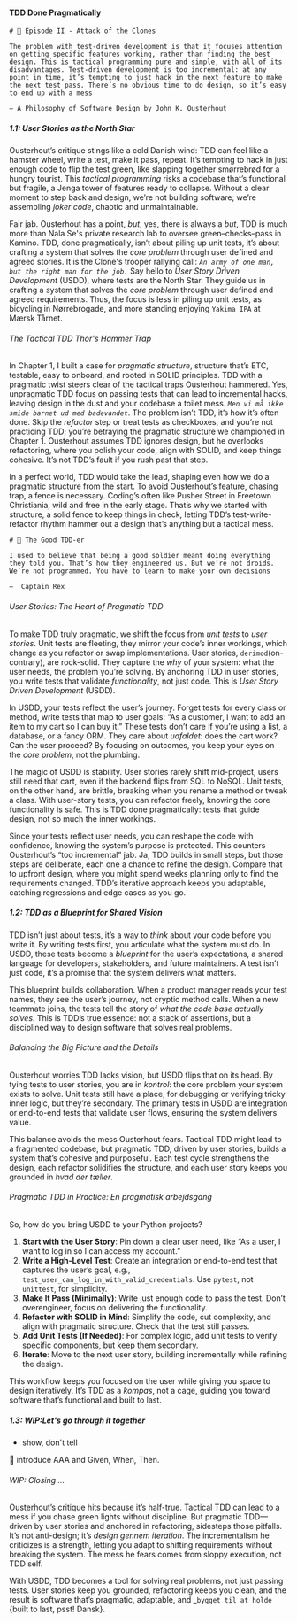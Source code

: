 #### TDD Done Pragmatically

```{note} 
# 🐺 Episode II - Attack of the Clones

The problem with test-driven development is that it focuses attention on getting specific features working, rather than finding the best design. This is tactical programming pure and simple, with all of its disadvantages. Test-driven development is too incremental: at any point in time, it’s tempting to just hack in the next feature to make the next test pass. There’s no obvious time to do design, so it’s easy to end up with a mess

— A Philosophy of Software Design by John K. Ousterhout
```

##### 1.1: User Stories as the North Star

Ousterhout’s critique stings like a cold Danish wind: TDD can feel like a hamster wheel, write a test, make it pass, repeat. It’s tempting to hack in just enough code to flip the test green, like slapping together smørrebrød for a hungry tourist. This *tactical programming* risks a codebase that’s functional but fragile, a Jenga tower of features ready to collapse. Without a clear moment to step back and design, we’re not building software; we’re assembling *joker code*, chaotic and unmaintainable.

Fair jab. Ousterhout has a point, _but_, yes, there is always a _but_, TDD is much more than Nala Se's private research lab to oversee green–checks–pass in Kamino. TDD, done pragmatically, isn’t about piling up unit tests, it’s about crafting a system that solves the *core problem* through user defined and agreed stories. It is the Clone's trooper rallying call: _`An army of one man, but the right man for the job.`_ Say hello to *User Story Driven Development* (USDD), where tests are the North Star. They guide us in crafting a system that solves the *core problem* through user defined and agreed requirements. Thus, the focus is less in piling up unit tests, as bicycling in Nørrebrogade, and more standing enjoying `Yakima IPA` at Mærsk Tårnet.

###### The Tactical TDD Thor's Hammer Trap

In Chapter 1, I built a case for *pragmatic structure*, structure that’s ETC, testable, easy to onboard, and rooted in SOLID principles. TDD with a pragmatic twist steers clear of the tactical traps Ousterhout hammered. Yes, unpragmatic TDD focus on passing tests that can lead to incremental hacks, leaving design in the dust and your codebase a toilet mess. _`Men vi må ikke smide barnet ud med badevandet`_. The problem isn’t TDD, it’s how it’s often done. Skip the *refactor* step or treat tests as checkboxes, and you’re not practicing TDD; you’re betraying the pragmatic structure we championed in Chapter 1. Ousterhout assumes TDD ignores design, but he overlooks refactoring, where you polish your code, align with SOLID, and keep things cohesive. It’s not TDD’s fault if you rush past that step. 

In a perfect world, TDD would take the lead, shaping even how we do a pragmatic structure from the start. To avoid Ousterhout’s feature, chasing trap, a fence is necessary. Coding’s often like Pusher Street in Freetown Christiania, wild and free in the early stage. That’s why we started with structure, a solid fence to keep things in check, letting TDD’s test-write-refactor rhythm hammer out a design that’s anything but a tactical mess.

```{note}
# 🦦 The Good TDD-er

I used to believe that being a good soldier meant doing everything they told you. That’s how they engineered us. But we’re not droids. We’re not programmed. You have to learn to make your own decisions

—  Captain Rex
```

###### User Stories: The Heart of Pragmatic TDD

To make TDD truly pragmatic, we shift the focus from *unit tests* to *user stories*. Unit tests are fleeting, they mirror your code’s inner workings, which change as you refactor or swap implementations. User stories, `derimod`(on-contrary), are rock-solid. They capture the *why* of your system: what the user needs, the problem you’re solving. By anchoring TDD in user stories, you write tests that validate *functionality*, not just code. This is *User Story Driven Development* (USDD).

In USDD, your tests reflect the user’s journey. Forget tests for every class or method, write tests that map to user goals: “As a customer, I want to add an item to my cart so I can buy it.” These tests don’t care if you’re using a list, a database, or a fancy ORM. They care about *udfaldet*: does the cart work? Can the user proceed? By focusing on outcomes, you keep your eyes on the *core problem*, not the plumbing.

The magic of USDD is stability. User stories rarely shift mid-project, users still need that cart, even if the backend flips from SQL to NoSQL. Unit tests, on the other hand, are brittle, breaking when you rename a method or tweak a class. With user-story tests, you can refactor freely, knowing the core functionality is safe. This is TDD done pragmatically: tests that guide design, not so much the inner workings.

Since your tests reflect user needs, you can reshape the code with confidence, knowing the system’s purpose is protected. This counters Ousterhout’s “too incremental” jab. Ja, TDD builds in small steps, but those steps are deliberate, each one a chance to refine the design. Compare that to upfront design, where you might spend weeks planning only to find the requirements changed. TDD’s iterative approach keeps you adaptable, catching regressions and edge cases as you go.

##### 1.2: TDD as a Blueprint for Shared Vision

TDD isn’t just about tests, it’s a way to *think* about your code before you write it. By writing tests first, you articulate what the system must do. In USDD, these tests become a *blueprint* for the user’s expectations, a shared language for developers, stakeholders, and future maintainers. A test isn’t just code, it’s a promise that the system delivers what matters.

This blueprint builds collaboration. When a product manager reads your test names, they see the user’s journey, not cryptic method calls. When a new teammate joins, the tests tell the story of *what the code base actually solves*. This is TDD’s true essence: not a stack of assertions, but a disciplined way to design software that solves real problems.

###### Balancing the Big Picture and the Details

Ousterhout worries TDD lacks vision, but USDD flips that on its head. By tying tests to user stories, you are in _kontrol_: the core problem your system exists to solve. Unit tests still have a place, for debugging or verifying tricky inner logic, but they’re secondary. The primary tests in USDD are integration or end-to-end tests that validate user flows, ensuring the system delivers value.

This balance avoids the mess Ousterhout fears. Tactical TDD might lead to a fragmented codebase, but pragmatic TDD, driven by user stories, builds a system that’s cohesive and purposeful. Each test cycle strengthens the design, each refactor solidifies the structure, and each user story keeps you grounded in *hvad der tæller*.

###### Pragmatic TDD in Practice: En pragmatisk arbejdsgang

So, how do you bring USDD to your Python projects?

1. **Start with the User Story**: Pin down a clear user need, like “As a user, I want to log in so I can access my account.”
2. **Write a High-Level Test**: Create an integration or end-to-end test that captures the user’s goal, e.g., `test_user_can_log_in_with_valid_credentials`. Use `pytest`, not `unittest`, for simplicity.
3. **Make It Pass (Minimally)**: Write just enough code to pass the test. Don’t overengineer, focus on delivering the functionality.
4. **Refactor with SOLID in Mind**: Simplify the code, cut complexity, and align with pragmatic structure. Check that the test still passes.
5. **Add Unit Tests (If Needed)**: For complex logic, add unit tests to verify specific components, but keep them secondary.
6. **Iterate**: Move to the next user story, building incrementally while refining the design.

This workflow keeps you focused on the user while giving you space to design iteratively. It’s TDD as a *kompas*, not a cage, guiding you toward software that’s functional and built to last.

##### 1.3: WIP:Let's go through it together

- show, don't tell

🦦 introduce AAA and Given, When, Then.

###### WIP: Closing ...

Ousterhout’s critique hits because it’s half-true. Tactical TDD can lead to a mess if you chase green lights without discipline. But pragmatic TDD—driven by user stories and anchored in refactoring, sidesteps those pitfalls. It’s not anti-design; it’s *design gennem iteration*. The incrementalism he criticizes is a strength, letting you adapt to shifting requirements without breaking the system. The mess he fears comes from sloppy execution, not TDD self.

With USDD, TDD becomes a tool for solving real problems, not just passing tests. User stories keep you grounded, refactoring keeps you clean, and the result is software that’s pragmatic, adaptable, and _`bygget til at holde` {built to last, psst! Dansk}.

